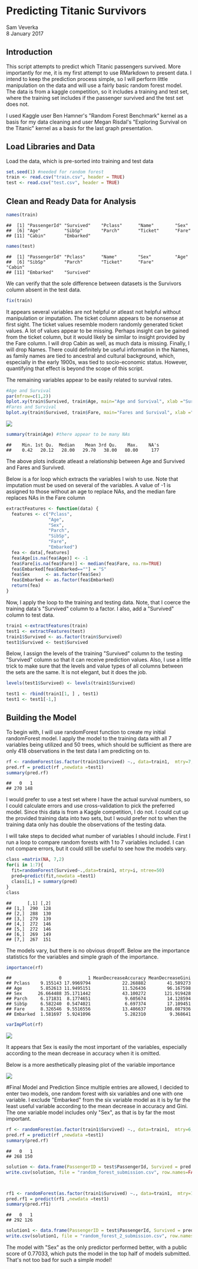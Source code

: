 # Predicting Titanic Survivors
Sam Veverka  
8 January 2017  




## Introduction

This script attempts to predict which Titanic passengers survived. More importantly for me, it is my first attempt to use RMarkdown to present data. I intend to keep the prediction process simple, so I will perform little manipulation on the data and will use a fairly basic random forest model. The data is from a kaggle competition, so it includes a training and test set, where the training set includes if the passenger survived and the test set does not.

I used Kaggle user Ben Hamner's "Random Forest Benchmark" kernel as a basis for my data cleaning and user Megan Risdal's "Exploring Survival on the Titanic" kernel as a basis for the last graph presentation.


## Load Libraries and Data



Load the data, which is pre-sorted into training and test data


```r
set.seed(1) #needed for random forest
train <- read.csv("train.csv", header = TRUE)
test <- read.csv("test.csv", header = TRUE)
```



## Clean and Ready Data for Analysis

```r
names(train)
```

```
##  [1] "PassengerId" "Survived"    "Pclass"      "Name"        "Sex"        
##  [6] "Age"         "SibSp"       "Parch"       "Ticket"      "Fare"       
## [11] "Cabin"       "Embarked"
```

```r
names(test)
```

```
##  [1] "PassengerId" "Pclass"      "Name"        "Sex"         "Age"        
##  [6] "SibSp"       "Parch"       "Ticket"      "Fare"        "Cabin"      
## [11] "Embarked"    "Survived"
```

We can verify that the sole difference between datasets is the Survivors column absent in the test data.


```r
fix(train)
```

It appears several variables are not helpful or atleast not helpful without manipulation or imputation. The ticket column appears to be nonsense at first sight. The ticket values resemble modern randomly generated ticket values. A lot of values appear to be missing. Perhaps insight can be gained from the ticket column, but it would likely be similar to insight provided by the Fare column. I will drop Cabin as well, as much data is missing. Finally, I will drop Names. There could definitely be useful information in the Names, as family names are tied to ancestral and cultural background, which, especially in the early 1900s, was tied to socio-economic status. However, quantifying that effect is beyond the scope of this script.


The remaining variables appear to be easily related to survival rates.


```r
#Age and Survival
par(mfrow=c(1,2))
bplot.xy(train$Survived, train$Age, main="Age and Survival", xlab ="Survived = 1, Didn't = 0", ylab = "Age")
#Fares and Survival
bplot.xy(train$Survived, train$Fare, main="Fares and Survival", xlab ="Survived = 1, Didn't = 0", ylab = "Fares")
```

![](titanic_files/figure-html/unnamed-chunk-5-1.png)<!-- -->

```r
summary(train$Age) #there appear to be many NAs
```

```
##    Min. 1st Qu.  Median    Mean 3rd Qu.    Max.    NA's 
##    0.42   20.12   28.00   29.70   38.00   80.00     177
```

The above plots indicate atleast a relationship between Age and Survived and Fares and Survived.

Below is a for loop which extracts the variables I wish to use. Note that imputation must be used on several of the variables. A value of -1 is assigned to those without an age to replace NAs, and the median fare replaces NAs in the Fare column


```r
extractFeatures <- function(data) {
  features <- c("Pclass",
                "Age",
                "Sex",
                "Parch",
                "SibSp",
                "Fare",
                "Embarked")
  fea <- data[,features]
  fea$Age[is.na(fea$Age)] <- -1
  fea$Fare[is.na(fea$Fare)] <- median(fea$Fare, na.rm=TRUE)
  fea$Embarked[fea$Embarked==""] = "S"
  fea$Sex      <- as.factor(fea$Sex)
  fea$Embarked <- as.factor(fea$Embarked)
  return(fea)
}
```

Now, I apply the loop to the training and testing data. Note, that I coerce the training data's "Survived" column to a factor. I also, add a "Survived" column to test data.


```r
train1 <-extractFeatures(train)
test1 <- extractFeatures(test)
train1$Survived <- as.factor(train$Survived)
test1$Survived <- test$Survived
```


Below, I assign the levels of the training "Survived" column to the testing 
"Survived" column so that it can receive prediction values. Also, I use a little trick to make sure that the levels and value types of all columns between the sets are the same. It is not elegant, but it does the job.


```r
levels(test1$Survived) <- levels(train1$Survived)

test1 <- rbind(train1[1, ] , test1)
test1 <- test1[-1,]
```


## Building the Model

To begin with, I will use randomForest function to create my initial randomForest model. I apply the model to the training data with all 7 variables being utilized and 50 trees, which should be sufficient as there are only 418 observations in the test data I am predicting on to.

```r
rf <- randomForest(as.factor(train1$Survived) ~., data=train1,  mtry=7, importance =TRUE, ntree = 50)
pred.rf = predict(rf ,newdata =test1)
summary(pred.rf)
```

```
##   0   1 
## 270 148
```

I would prefer to use a test set where I have the actual survival numbers, so I could calculate errors and use cross-validation to pick the preferred model. Since this data is from a Kaggle competition, I do not. I could cut up the provided training data into two sets, but I would prefer not to when the training data only has double the observations of the testing data.

I will take steps to decided what number of variables I should include. First I run a loop to compare random forests with 1 to 7 variables included. I can not compare errors, but it could still be useful to see how the models vary.



```r
class =matrix(NA, 7,2)
for(i in 1:7){
  fit=randomForest(Survived~.,data=train1, mtry=i, ntree=50)
  pred=predict(fit,newdata =test1)
  class[i,] = summary(pred)
}
class
```

```
##      [,1] [,2]
## [1,]  290  128
## [2,]  288  130
## [3,]  279  139
## [4,]  272  146
## [5,]  272  146
## [6,]  269  149
## [7,]  267  151
```

The models vary, but there is no obvious dropoff. Below are the importance statistics for the variables and simple graph of the importance.


```r
importance(rf)
```

```
##                  0          1 MeanDecreaseAccuracy MeanDecreaseGini
## Pclass    9.155143 17.9969794            22.268882        41.589273
## Age       5.852613 11.9495151            11.526436        96.167598
## Sex      26.664488 35.1711442            43.100272       121.919428
## Parch     6.171831  8.1774651             9.605674        14.128594
## SibSp     6.582240  0.5474021             6.697374        17.109451
## Fare      8.326546  9.5516556            13.486637       108.087936
## Embarked  1.581697  5.9241096             5.282310         9.368641
```

```r
varImpPlot(rf)
```

![](titanic_files/figure-html/unnamed-chunk-11-1.png)<!-- -->

It appears that Sex is easily the most important of the variables, especially according to the mean decrease in accuracy when it is omitted.

Below is a more aesthetically pleasing plot of the variable importance

![](titanic_files/figure-html/unnamed-chunk-12-1.png)<!-- -->

#Final Model and Prediction
Since multiple entries are allowed, I decided to enter two models, one random forest with six variables and one with one variable. I exclude "Embarked" from the six variable model as it is by far the least useful variable according to the mean decrease in accuracy and Gini. The one variable model includes only "Sex", as that is by far the most important.


```r
rf <- randomForest(as.factor(train1$Survived) ~., data=train1,  mtry=6, importance =TRUE, ntree = 50)
pred.rf = predict(rf ,newdata =test1)
summary(pred.rf)
```

```
##   0   1 
## 268 150
```

```r
solution <- data.frame(PassengerID = test$PassengerId, Survived = pred.rf)               
write.csv(solution, file = "random_forest_submission.csv", row.names=FALSE)



rf1 <- randomForest(as.factor(train1$Survived) ~., data=train1,  mtry=1, importance =TRUE, ntree = 50)
pred.rf1 = predict(rf1 ,newdata =test1)
summary(pred.rf1)
```

```
##   0   1 
## 292 126
```

```r
solution1 <- data.frame(PassengerID = test$PassengerId, Survived = pred.rf1)               
write.csv(solution1, file = "random_forest_2_submission.csv", row.names=FALSE)
```

The model with "Sex" as the only predictor performed better, with a public score of 0.77033, which puts the model in the top half of models submitted. That's not too bad for such a simple model!
